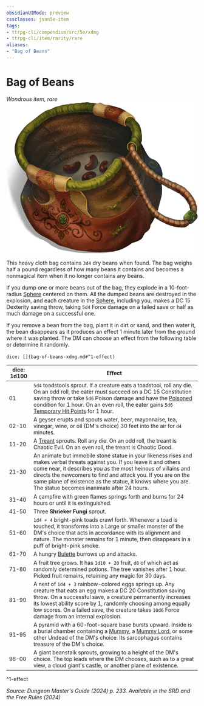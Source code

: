 ```yaml
---
obsidianUIMode: preview
cssclasses: json5e-item
tags:
- ttrpg-cli/compendium/src/5e/xdmg
- ttrpg-cli/item/rarity/rare
aliases: 
- "Bag of Beans"
---
```

# Bag of Beans
*Wondrous item, rare*  
![](Інструменти%20ДМ/CLI/items/img/bag-of-beans.webp#right)


This heavy cloth bag contains `3d4` dry beans when found. The bag weighs half a pound regardless of how many beans it contains and becomes a nonmagical item when it no longer contains any beans.

If you dump one or more beans out of the bag, they explode in a 10-foot-radius [Sphere](Інструменти%20ДМ/CLI/rules/variant-rules/sphere-area-of-effect-xphb.md) centered on them. All the dumped beans are destroyed in the explosion, and each creature in the [Sphere](Інструменти%20ДМ/CLI/rules/variant-rules/sphere-area-of-effect-xphb.md), including you, makes a DC 15 Dexterity saving throw, taking `5d4` Force damage on a failed save or half as much damage on a successful one.

If you remove a bean from the bag, plant it in dirt or sand, and then water it, the bean disappears as it produces an effect 1 minute later from the ground where it was planted. The DM can choose an effect from the following table or determine it randomly.

`dice: [](bag-of-beans-xdmg.md#^1-effect)`

| dice: 1d100 | Effect |
|-------------|--------|
| 01 | `5d4` toadstools sprout. If a creature eats a toadstool, roll any die. On an odd roll, the eater must succeed on a DC 15 Constitution saving throw or take `5d6` Poison damage and have the [Poisoned](Інструменти%20ДМ/CLI/rules/conditions.md#Poisoned) condition for 1 hour. On an even roll, the eater gains `5d6` [Temporary Hit Points](Інструменти%20ДМ/CLI/rules/variant-rules/temporary-hit-points-xphb.md) for 1 hour. |
| 02-10 | A geyser erupts and spouts water, beer, mayonnaise, tea, vinegar, wine, or oil (DM's choice) 30 feet into the air for `d4` minutes. |
| 11-20 | A [Treant](Інструменти%20ДМ/CLI/bestiary/plant/treant-xmm.md) sprouts. Roll any die. On an odd roll, the treant is Chaotic Evil. On an even roll, the treant is Chaotic Good. |
| 21-30 | An animate but immobile stone statue in your likeness rises and makes verbal threats against you. If you leave it and others come near, it describes you as the most heinous of villains and directs the newcomers to find and attack you. If you are on the same plane of existence as the statue, it knows where you are. The statue becomes inanimate after 24 hours. |
| 31-40 | A campfire with green flames springs forth and burns for 24 hours or until it is extinguished. |
| 41-50 | Three **Shrieker Fungi** sprout. |
| 51-60 | `1d4 + 4` bright-pink toads crawl forth. Whenever a toad is touched, it transforms into a Large or smaller monster of the DM's choice that acts in accordance with its alignment and nature. The monster remains for 1 minute, then disappears in a puff of bright-pink smoke. |
| 61-70 | A hungry [Bulette](Інструменти%20ДМ/CLI/bestiary/monstrosity/bulette-xmm.md) burrows up and attacks. |
| 71-80 | A fruit tree grows. It has `1d10 + 20` fruit, `d8` of which act as randomly determined potions. The tree vanishes after 1 hour. Picked fruit remains, retaining any magic for 30 days. |
| 81-90 | A nest of `1d4 + 3` rainbow-colored eggs springs up. Any creature that eats an egg makes a DC 20 Constitution saving throw. On a successful save, a creature permanently increases its lowest ability score by 1, randomly choosing among equally low scores. On a failed save, the creature takes `10d6` Force damage from an internal explosion. |
| 91-95 | A pyramid with a 60-foot-square base bursts upward. Inside is a burial chamber containing a [Mummy](Інструменти%20ДМ/CLI/bestiary/undead/mummy-xmm.md), a [Mummy Lord](Інструменти%20ДМ/CLI/bestiary/undead/mummy-lord-xmm.md), or some other Undead of the DM's choice. Its sarcophagus contains treasure of the DM's choice. |
| 96-00 | A giant beanstalk sprouts, growing to a height of the DM's choice. The top leads where the DM chooses, such as to a great view, a cloud giant's castle, or another plane of existence. |
^1-effect

*Source: Dungeon Master's Guide (2024) p. 233. Available in the <span title='Systems Reference Document (5.2)'>SRD</span> and the Free Rules (2024)*